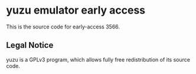 yuzu emulator early access
=============

This is the source code for early-access 3566.

## Legal Notice

yuzu is a GPLv3 program, which allows fully free redistribution of its source code.
